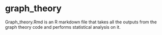 # graph_theory
Graph_theory.Rmd is an R markdown file that takes all the outputs from the graph theory code and performs statistical analysis on it. 
